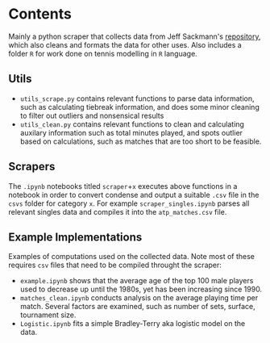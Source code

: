 # Contents
Mainly a python scraper that collects data from Jeff Sackmann's [repository](https://github.com/JeffSackmann/tennis_atp), which also cleans and formats the data for other uses.
Also includes a folder `R` for work done on tennis modelling in `R` language.
## Utils
- `utils_scrape.py` contains relevant functions to parse data information, such as calculating tiebreak information, and does some minor cleaning to filter out outliers and nonsensical results
- `utils_clean.py` contains relevant functions to clean and calculating auxilary information such as total minutes played, and spots outlier based on calculations, such as matches that are too short to be feasible.

## Scrapers
The `.ipynb` notebooks titled `scraper`+`x` executes above functions in a notebook in order to convert condense and output a suitable `.csv` file in the `csvs` folder for category `x`.
For example `scraper_singles.ipynb` parses all relevant singles data and compiles it into the `atp_matches.csv` file.

## Example Implementations
Examples of computations used on the collected data. Note most of these requires `csv` files that need to be compiled throught the scraper:
- `example.ipynb` shows that the average age of the top 100 male players used to decrease up until the 1980s, yet has been increasing since 1990.
- `matches_clean.ipynb` conducts analysis on the average playing time per match. Several factors are examined, such as number of sets, surface, tournament size.
- `Logistic.ipynb` fits a simple Bradley-Terry aka logistic model on the data.

